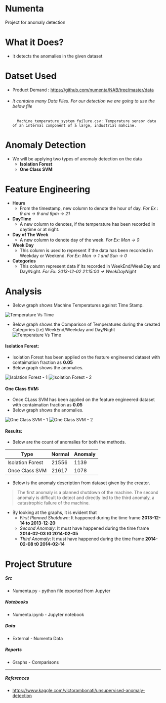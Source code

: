 # Numenta

Project for anomaly detection

# What it Does?
  - It detects the anomalies in the given dataset
  
# Datset Used
- Product Demand : https://github.com/numenta/NAB/tree/master/data
- ###### It contains many Data Files. For our detection we are going to use the below file


        Machine_temperature_system_failure.csv: Temperature sensor data of an internal component of a large, industrial mahcine.

# Anomaly Detection
- We will be applying two types of anomaly detection on the data
   - **Isolation Forest**
   - **One Class SVM**
# Feature Engineering
- **Hours**
  - From the timestamp, new column to denote the hour of day. *For Ex : 9 am -> 9 and 9pm -> 21*
- **DayTime**
  - A new column to denotes, if the temperature has been recorded in daytime or at night.
- **Day of The Week**
  - A new column to denote day of the week. *For Ex: Mon -> 0*
- **Week Day**
  - This column is used to represent if the data has been recorded in Weekday or Weekend. *For Ex: Mon -> 1 and Sun -> 0*
- **Categories**
  - This column represent data if its recorded in WeekEnd/WeekDay and Day/Night. *For Ex: 2013-12-02 21:15:00 -> WeekDayNight*


# Analysis

- Below graph shows Machine Temperatures against Time Stamp.

![Temperature Vs Time](https://raw.githubusercontent.com/nareshkumar66675/Numenta/master/reports/TempVSTime.png "Temperature Vs Time")

- Below graph shows the Comparison of Temperatures during the created Categories (i.e) WeekEnd/Weekday and Day/Night
![Temperature Vs Time](https://raw.githubusercontent.com/nareshkumar66675/Numenta/master/reports/TempVSCategories.png "Temperature Vs Time")

#### Isolation Forest:
- Isolation Forest has been applied on the feature engineered dataset with contaimation fraction as **0.05**
- Below graph shows the anomalies.

![Isolation Forest - 1](https://raw.githubusercontent.com/nareshkumar66675/Numenta/master/reports/IsolationForest1.png "Isolation Forest - 1")    ![Isolation Forest - 2](https://raw.githubusercontent.com/nareshkumar66675/Numenta/master/reports/IsolationForest2.png " Isolation Forest - 2")

#### One Class SVM:
- Once CLass SVM has been applied on the feature engineered dataset with contaimation fraction as **0.05**
- Below graph shows the anomalies.

![One Class SVM - 1](https://raw.githubusercontent.com/nareshkumar66675/Numenta/master/reports/OneClassSVM1.png "One Class SVM")    ![One Class SVM - 2](https://raw.githubusercontent.com/nareshkumar66675/Numenta/master/reports/OneClassSVM2.png " One Class SVM - 2")

#### Results:
- Below are the count of anomalies for both the methods.

| Type             | Normal | Anomaly |
|------------------|--------|---------|
| Isolation Forest | 21556  | 1139    |
| Once Class SVM   | 21617  | 1078    |

- Below is the anomaly description from dataset given by the creator.

> The first anomaly is a planned shutdown of the machine. The second anomaly is difficult to detect and directly led to the third anomaly, a catastrophic failure of the machine.

- By looking at the graphs, it is evident that 
  - *First Planned Shutdown*: It happened during the time frame **2013-12-14 to 2013-12-20**
  - *Second Anomaly*: It must have happened during the time frame **2014-02-03 t0 2014-02-05**
  - *Third Anomaly*: It must have happened during the time frame **2014-02-08 t0 2014-02-14**

# Project Struture

##### Src
- Numenta.py - python file exported from Jupyter
##### Notebooks
- Numenta.ipynb - Jupyter notebook
##### Data
- External - Numenta Data
##### Reports
- Graphs - Comparisons

***

##### References

- https://www.kaggle.com/victorambonati/unsupervised-anomaly-detection
  

